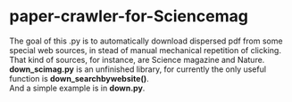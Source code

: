 # paper-crawler-for-Sciencemag
The goal of this .py is to automatically download dispersed pdf from some special web sources, in stead of manual mechanical repetition of clicking. That kind of sources, for instance, are Science magazine and Nature.  
**down_scimag.py** is an unfinished library, for currently the only useful function is **down_searchbywebsite()**.  
And a simple example is in **down.py**.  

